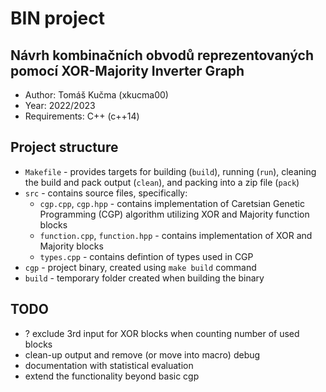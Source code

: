 # BIN project
## Návrh kombinačních obvodů reprezentovaných pomocí XOR-Majority Inverter Graph

 - Author: Tomáš Kučma (xkucma00)
 - Year: 2022/2023
 - Requirements: C++ (c++14)

## Project structure

 - `Makefile` - provides targets for building (`build`), running (`run`), cleaning the build and pack output (`clean`), and packing into a zip file (`pack`)
 - `src` - contains source files, specifically:
   - `cgp.cpp`, `cgp.hpp` - contains implementation of Caretsian Genetic Programming (CGP) algorithm utilizing XOR and Majority function blocks
   - `function.cpp`, `function.hpp` - contains implementation of XOR and Majority blocks
   - `types.cpp` - contains defintion of types used in CGP
 - `cgp` - project binary, created using `make build` command
 - `build` - temporary folder created when building the binary

## TODO

  - ? exclude 3rd input for XOR blocks when counting number of used blocks
  - clean-up output and remove (or move into macro) debug
  - documentation with statistical evaluation
  - extend the functionality beyond basic cgp

